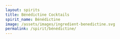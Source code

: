 ```yaml
---
layout: spirits
title: Bénédictine Cocktails
spirit_name: Bénédictine
image: /assets/images/ingredient-benedictine.svg
permalink: /spirit/bénédictine/
---
```

